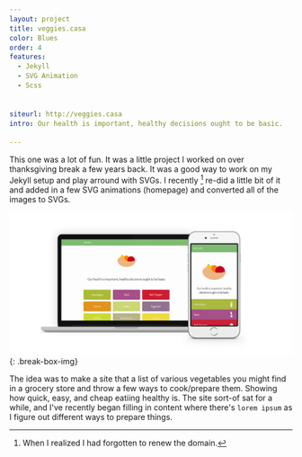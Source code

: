 ```yaml
---
layout: project
title: veggies.casa
color: Blues
order: 4
features:
  - Jekyll
  - SVG Animation
  - Scss


siteurl: http://veggies.casa
intro: Our health is important, healthy decisions ought to be basic.

---
```


This one was a lot of fun. It was a little project I worked on over thanksgiving break a few years back. It was a good way to work on my Jekyll setup and play arround with SVGs. I recently [^veg-1]  re-did a little bit of it and added in a few SVG animations (homepage) and converted all of the images to SVGs.

![Veggies Devices](/images/veggies.jpg)
{: .break-box-img}

The idea was to make a site that a list of various vegetables you might find in a grocery store and throw a few ways to cook/prepare them. Showing how quick, easy, and cheap eatiing healthy is. The site sort-of sat for a while, and I've recently began filling in content where there's `lorem ipsum` as I figure out different ways to prepare things.

[^veg-1]: When I realized I had forgotten to renew the domain.